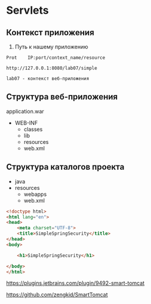 # Servlets

## Контекст приложения
1. Путь к нашему приложению
```
Prot    IP:port/context_name/resource 

http://127.0.0.1:8080/lab07/simple

lab07 - контекст веб-приложения
```

## Структура веб-приложения

application.war
- WEB-INF
    - classes
    - lib
    - resources 
    - web.xml

## Структура каталогов проекта
- java
- resources
    - webapps
    - web.xml

```html
<!doctype html>
<html lang="en">
<head>
    <meta charset="UTF-8">
    <title>SimpleSpringSecurity</title>
</head>
<body>

    <h1>SimpleSpringSecurity</h1>

</body>
</html>
```


https://plugins.jetbrains.com/plugin/9492-smart-tomcat

https://github.com/zengkid/SmartTomcat